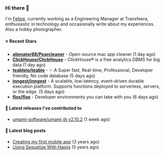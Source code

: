 ### Hi there 👋

I'm [Felipe](https://felipe.im), currently working as a Engineering Manager at Transfeera, enthusiastic in technology and occasionally write about my experiences. Also a hobby photographer.

#### ⭐ Recent Stars
- **[alienator88/Pearcleaner](https://github.com/alienator88/Pearcleaner)** - Open-source mac app cleaner (1 day ago)
- **[ClickHouse/ClickHouse](https://github.com/ClickHouse/ClickHouse)** - ClickHouse® is a free analytics DBMS for big data (1 day ago)
- **[teableio/teable](https://github.com/teableio/teable)** - ✨ A Super fast, Real-time, Professional, Developer friendly, No code database (5 days ago)
- **[inngest/inngest](https://github.com/inngest/inngest)** - A scalable, low-latency, event-driven durable execution platform.  Supports functions deployed to serverless, servers, or the edge. (5 days ago)
- **[flox/flox](https://github.com/flox/flox)** - Developer environments you can take with you (6 days ago)

#### 🚀 Latest releases I've contributed to


- [umami-software/umami @ v2.10.2](https://github.com/umami-software/umami/releases/tag/v2.10.2) (1 week ago)

#### 📄 Latest blog posts
- [Creating my first mobile app](https://felipe.im/posts/creating-my-first-mobile-app/) (3 years ago)
- [Using Sequelize With Hapijs](https://felipe.im/posts/using-sequelize-with-hapijs/) (5 years ago)